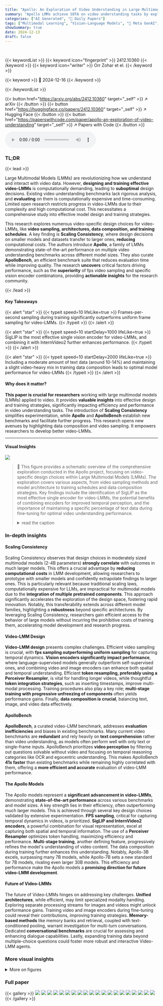 ```yaml
---
title: "Apollo: An Exploration of Video Understanding in Large Multimodal Models"
summary: "Apollo LMMs achieve SOTA on video understanding tasks by exploring and optimizing the design and training of video-LMMs."
categories: ["AI Generated", "🤗 Daily Papers"]
tags: ["Multimodal Learning", "Vision-Language Models", "🏢 Meta GenAI",]
showSummary: true
date: 2024-12-13
draft: false
---
```


<br>

{{< keywordList >}}
{{< keyword icon="fingerprint" >}} 2412.10360 {{< /keyword >}}
{{< keyword icon="writer" >}} Orr Zohar et el. {{< /keyword >}}
 
{{< keyword >}} 🤗 2024-12-16 {{< /keyword >}}
 
{{< /keywordList >}}

{{< button href="https://arxiv.org/abs/2412.10360" target="_self" >}}
↗ arXiv
{{< /button >}}
{{< button href="https://huggingface.co/papers/2412.10360" target="_self" >}}
↗ Hugging Face
{{< /button >}}
{{< button href="https://paperswithcode.com/paper/apollo-an-exploration-of-video-understanding" target="_self" >}}
↗ Papers with Code
{{< /button >}}



<audio controls>
    <source src="https://ai-paper-reviewer.com/2412.10360/podcast.wav" type="audio/wav">
    Your browser does not support the audio element.
</audio>


### TL;DR


{{< lead >}}

Large Multimodal Models (LMMs) are revolutionizing how we understand and interact with video data. However, **designing and training effective video-LMMs** is computationally demanding, leading to **suboptimal** design decisions. Existing video understanding benchmarks lack rigorous analysis, and **evaluating** on them is computationally expensive and time-consuming. Limited open research restricts progress in video-LMMs due to their complexity and high computational cost.  This necessitates a comprehensive study into effective model design and training strategies.



This research explores numerous video-specific design choices for video-LMMs, like **video sampling, architectures, data composition, and training schedules**.  A key finding is **Scaling Consistency**, where design decisions on smaller models and datasets transfer to larger ones, **reducing** computational costs.  The authors introduce **Apollo**, a family of LMMs demonstrating state-of-the-art performance on multiple video understanding benchmarks across different model sizes. They also curate **ApolloBench**, an efficient benchmark suite that reduces evaluation time while improving quality. The research **uncovers** critical factors driving performance, such as the **superiority** of fps video sampling and specific vision encoder combinations, providing **actionable insights** for the research community.

{{< /lead >}}


#### Key Takeaways

{{< alert "star" >}}
{{< typeit speed=10 lifeLike=true >}} Frames-per-second sampling during training significantly outperforms uniform frame sampling for video-LMMs. {{< /typeit >}}
{{< /alert >}}

{{< alert "star" >}}
{{< typeit speed=10 startDelay=1000 lifeLike=true >}} SigLIP is the most effective single vision encoder for video-LMMs, and combining it with InternVideo2 further enhances performance. {{< /typeit >}}
{{< /alert >}}

{{< alert "star" >}}
{{< typeit speed=10 startDelay=2000 lifeLike=true >}} Including a moderate amount of text data (around 10-14%) and maintaining a slight video-heavy mix in training data composition leads to optimal model performance for video-LMMs {{< /typeit >}}
{{< /alert >}}

#### Why does it matter?
**This paper is crucial for researchers** working with large multimodal models (LMMs) applied to video. It provides **valuable insights** into effective design and training strategies, significantly impacting efficiency and performance in video understanding tasks. The introduction of **Scaling Consistency** simplifies experimentation, while **Apollo** and **ApolloBench** establish new benchmarks and facilitate further progress. This research opens new avenues by highlighting data composition and video sampling.  It empowers researchers to develop better video-LMMs.

------
#### Visual Insights



![](https://arxiv.org/html/2412.10360/x1.png)

> 🔼 This figure provides a schematic overview of the comprehensive exploration conducted in the Apollo project, focusing on video-specific design choices within Large Multimodal Models (LMMs). The exploration covers various aspects, from video sampling methods and model architecture to training schedules and data composition strategies. Key findings include the identification of SigLIP as the most effective single encoder for video-LMMs, the potential benefits of combining encoders for improved temporal perception, and the importance of maintaining a specific percentage of text data during fine-tuning for optimal video understanding performance.
> <details>
> <summary>read the caption</summary>
> Figure 1: Apollo exploration. Schematic illustrating our comprehensive exploration of video-specific design choices; critically evaluating the existing conceptions in the field, from video sampling and model architecture to training schedules and data compositions. For example, we found that the SigLIP encoder is the best single encoder for video-LMMs but can be combined with additional encoders to improve temporal perception, and that keeping a ∼10%similar-toabsentpercent10\sim 10\%∼ 10 % text data during fine-tuning is critical for video understanding performance. More insights can be found in Sec. 4 & LABEL:sec:training.
> </details>







### In-depth insights


#### Scaling Consistency
Scaling Consistency observes that design choices in moderately sized multimodal models (2-4B parameters) **strongly correlate** with outcomes in much larger models. This offers a crucial advantage by **reducing computational costs** in LMM development, allowing researchers to prototype with smaller models and confidently extrapolate findings to larger ones.  This is particularly relevant because traditional scaling laws, computationally expensive for LLMs, are impractical for multimodal models due to the **integration of multiple pretrained components**. This approach significantly accelerates the exploration of the design space, fostering rapid innovation. Notably, this transferability extends across different model families, highlighting a **robustness** beyond specific architectures. By leveraging Scaling Consistency, researchers gain efficient access to the behavior of large models without incurring the prohibitive costs of training them, accelerating model development and research progress.

#### Video-LMM Design
**Video-LMM design** presents complex challenges.  Efficient video sampling is crucial, with **fps sampling outperforming uniform sampling** for capturing temporal dynamics. **Vision encoders significantly impact performance**, where language-supervised models generally outperform self-supervised ones, and combining video and image encoders can enhance both spatial and temporal understanding. Efficient **token resampling, preferably using a Perceiver Resampler**, is vital for handling longer videos, while thoughtful **token integration strategies**, such as inserting timestamps, improve multi-modal processing.  Training procedures also play a key role; **multi-stage training with progressive unfreezing of components** often yields performance gains. Finally, **data composition is crucial**, balancing text, image, and video data effectively.

#### ApolloBench
**ApolloBench**, a curated video-LMM benchmark, addresses **evaluation inefficiencies** and biases in existing benchmarks. Many current video benchmarks are **redundant** and rely heavily on **text comprehension** rather than video understanding, as models often perform well with only text or single-frame inputs. ApolloBench prioritizes **video perception** by filtering out questions solvable without video and focusing on temporal reasoning categories like OCR and egocentric understanding. This makes ApolloBench **41x faster** than existing benchmarks while remaining highly correlated with them, offering a **more efficient and accurate** evaluation of video-LMM performance.

#### The Apollo Models
The Apollo models represent a **significant advancement in video-LMMs**, demonstrating **state-of-the-art performance** across various benchmarks and model sizes.  A key strength lies in their efficiency, often outperforming much larger models. This is achieved through several key design choices validated by extensive experimentation. **FPS sampling**, critical for capturing temporal dynamics in videos, is prioritized. **SigLIP and InternVideo2 encoders**, a powerful combination for visual representation, excel at capturing both spatial and temporal information.  The use of a **Perceiver Resampler** optimizes token handling, maximizing efficiency and performance. **Multi-stage training**, another defining feature, progressively refines the model's understanding of video content. The data composition during training further enhances this understanding. Notably, Apollo-3B excels, surpassing many 7B models, while Apollo-7B sets a new standard for 7B models, rivaling even larger 30B models. This efficiency and performance make the Apollo models a **promising direction for future video-LMM development**.

#### Future of Video-LMMs
The future of Video-LMMs hinges on addressing key challenges. **Unified architectures**, while efficient, may limit specialized modality handling. Exploring separate processing streams for images and videos might unlock performance gains. Training video and image encoders during fine-tuning could reveal their contributions, improving training strategies.  **Memory-based methods** like memory banks and retrieval, coupled with text-conditioned pooling, warrant investigation for multi-turn conversations. Dedicated **conversational benchmarks** are crucial for assessing and enhancing dialogue capabilities. Lastly, expanding training data beyond multiple-choice questions could foster more robust and interactive Video-LMM agents.


### More visual insights

<details>
<summary>More on figures
</summary>


![](https://arxiv.org/html/2412.10360/x2.png)

> 🔼 This figure analyzes existing video question-answering benchmarks. The left plot compares open-source LMM performance across different input modalities (full video, single frame, text-only) on various benchmarks.  Green bars represent full video performance, red bars single frame performance and blue bars, text-only performance. The light blue shaded area highlights the performance difference between video and text inputs.  Yellow shaded area highlights the performance difference between video and single frame image. The right plot is a correlation matrix showing the relationship between model performance across different video benchmarks. The brighter the cell the higher the correlation, indicated a high redundancy amongst those benchmarks.
> <details>
> <summary>read the caption</summary>
> Figure 2:  Benchmark Analysis. (Left) Accuracy of the open-source LMMs on various video question-answering benchmarks when provided with different input modalities: full video (green bars), a single frame from the video (red bars), and text-only input without any visual content (blue bars). The light blue shaded areas represent the difference in accuracy between video and text inputs, highlighting the extent to which video perception enhances performance over text comprehension alone. The yellow shaded areas indicate the difference between video and image inputs, quantifying the additional benefit of temporal information from videos compared to static images. (Right) The correlation matrix shows the redundancy among benchmarks by illustrating the correlation coefficients between model performances on different benchmarks. Each cell in the matrix represents how closely the two benchmarks are related in terms of model performance. Our proposed benchmark, ApolloBench, is highly correlated with all tested benchmarks, suggesting that it offers an equally effective evaluation while being more computationally efficient.
> </details>



![](https://arxiv.org/html/2412.10360/x3.png)

> 🔼 This figure explores the concept of Scaling Consistency, which means design decisions made using smaller models on smaller datasets effectively transfer to larger models and datasets. The left plot shows the R-squared values of 7B and 0.5B models compared to other LLM sizes. It demonstrates an increasing correlation with larger LLM sizes for the 7B model, while the same trend isn't observed in the 0.5B model.  Interestingly, even when the Qwen1.5-4B model performs similarly to the smaller Qwen2-1.5B model, its correlation to larger models is still higher. The right plot investigates the R-squared correlation of 0.5B/1.5B/4B models to the 7B model concerning dataset size. The correlation tends to plateau around 500k samples, indicating a point of diminishing returns for using larger datasets.
> <details>
> <summary>read the caption</summary>
> Figure 3:  Scaling Consistency. We discover Scaling Consistency, where design decisions made with smaller models on smaller datasets carry over to larger models on larger datasets. (Left) R2superscript𝑅2R^{2}italic_R start_POSTSUPERSCRIPT 2 end_POSTSUPERSCRIPT values of 7B and 0.5B versus other LLM sizes show an increasing correlation with larger LLM sizes for the 7B model. The same trend is not seen in the 0.50.50.50.5B model. Interestingly, while the Qwen1.51.51.51.5-4444B model variants have lower/similar performance to their smaller Qwen2−1.521.52-1.52 - 1.5B counterparts, the correlation to larger models is still higher (See App. Fig. LABEL:sup:fig:scaling_consistency). (Right) R2superscript𝑅2R^{2}italic_R start_POSTSUPERSCRIPT 2 end_POSTSUPERSCRIPT of 0.5/1.5/40.51.540.5/1.5/40.5 / 1.5 / 4B models to 7777B vs dataset size. R2superscript𝑅2R^{2}italic_R start_POSTSUPERSCRIPT 2 end_POSTSUPERSCRIPT to larger datasets starts to plateau at around 500500500500K samples.
> </details>



![](https://arxiv.org/html/2412.10360/x4.png)

> 🔼 This figure explores the impact of different video sampling strategies on Large Multimodal Model (LMM) performance. The left plot compares uniform sampling during both training and testing, showing that increasing the number of frames helps but doesn't match fps sampling. The middle plot demonstrates that the performance difference isn't solely due to testing differences. The right plot analyzes the effects of frames per second (fps) and tokens per second (tps) on performance, with dotted red lines indicating tokens per frame.  Overall, the figure highlights that training with fps sampling is crucial for optimal video understanding in LMMs.
> <details>
> <summary>read the caption</summary>
> Figure 4: Video sampling. We compare different sampling strategies and their effect on performance. (Left) Models were trained and tested using uniform sampling. Increasing the number of frames improves overall performance but does not reach fps sampling performance. (Middle) Models trained with uniform sampling but tested with fps sampling. Differences in performance are not explained by the number of frames sampled at test time. (Right) Analysis of the effect of frames per second (fps) and tokens per second (tps) on overall performance. The dotted red lines (- -) indicate the tokens per frame. For a per-metric breakdown, please see App. Fig. LABEL:sup:fig:full_sampling.
> </details>



![](https://arxiv.org/html/2412.10360/x5.png)

> 🔼 This figure explores the impact of different vision encoders on video-LMM performance, both individually and in combination.  It shows that SigLIP-SO400M is the strongest single encoder, and that combining InternVideo2 with SigLIP-SO400M yields the best overall performance.  Additionally, it demonstrates that language-supervised encoders outperform self-supervised models, and video encoders are superior to image encoders for temporal perception tasks.
> <details>
> <summary>read the caption</summary>
> Figure 5: Vision encoders. In our study, we tested InternVideo2 (internvideo2), LanguageBind-Image/Video (languagebind),V-JEPA (vjepa), Video-MAE (videomae), SigLIP-SO400400400400M (siglip), and DINOv2 (dinov2), and their combinations. (Left) SigLIP-SO-400400400400M emerges as the best overall among single encoders. We also find that image encoders underperform in temporal perception compared to video encoders. (Right) Performance of dual-encoder configurations. Language-supervised encoders outperformed their self-supervised counterparts. Combining InternVideo2 and SigLIP-SO-400400400400M leads to the best overall performance.
> </details>



</details>






### Full paper

{{< gallery >}}
<img src="https://ai-paper-reviewer.com/2412.10360/1.png" class="grid-w50 md:grid-w33 xl:grid-w25" />
<img src="https://ai-paper-reviewer.com/2412.10360/2.png" class="grid-w50 md:grid-w33 xl:grid-w25" />
<img src="https://ai-paper-reviewer.com/2412.10360/3.png" class="grid-w50 md:grid-w33 xl:grid-w25" />
<img src="https://ai-paper-reviewer.com/2412.10360/4.png" class="grid-w50 md:grid-w33 xl:grid-w25" />
<img src="https://ai-paper-reviewer.com/2412.10360/5.png" class="grid-w50 md:grid-w33 xl:grid-w25" />
<img src="https://ai-paper-reviewer.com/2412.10360/6.png" class="grid-w50 md:grid-w33 xl:grid-w25" />
<img src="https://ai-paper-reviewer.com/2412.10360/7.png" class="grid-w50 md:grid-w33 xl:grid-w25" />
<img src="https://ai-paper-reviewer.com/2412.10360/8.png" class="grid-w50 md:grid-w33 xl:grid-w25" />
<img src="https://ai-paper-reviewer.com/2412.10360/9.png" class="grid-w50 md:grid-w33 xl:grid-w25" />
<img src="https://ai-paper-reviewer.com/2412.10360/10.png" class="grid-w50 md:grid-w33 xl:grid-w25" />
<img src="https://ai-paper-reviewer.com/2412.10360/11.png" class="grid-w50 md:grid-w33 xl:grid-w25" />
<img src="https://ai-paper-reviewer.com/2412.10360/12.png" class="grid-w50 md:grid-w33 xl:grid-w25" />
<img src="https://ai-paper-reviewer.com/2412.10360/13.png" class="grid-w50 md:grid-w33 xl:grid-w25" />
<img src="https://ai-paper-reviewer.com/2412.10360/14.png" class="grid-w50 md:grid-w33 xl:grid-w25" />
<img src="https://ai-paper-reviewer.com/2412.10360/15.png" class="grid-w50 md:grid-w33 xl:grid-w25" />
<img src="https://ai-paper-reviewer.com/2412.10360/16.png" class="grid-w50 md:grid-w33 xl:grid-w25" />
<img src="https://ai-paper-reviewer.com/2412.10360/17.png" class="grid-w50 md:grid-w33 xl:grid-w25" />
<img src="https://ai-paper-reviewer.com/2412.10360/18.png" class="grid-w50 md:grid-w33 xl:grid-w25" />
<img src="https://ai-paper-reviewer.com/2412.10360/19.png" class="grid-w50 md:grid-w33 xl:grid-w25" />
<img src="https://ai-paper-reviewer.com/2412.10360/20.png" class="grid-w50 md:grid-w33 xl:grid-w25" />
{{< /gallery >}}
